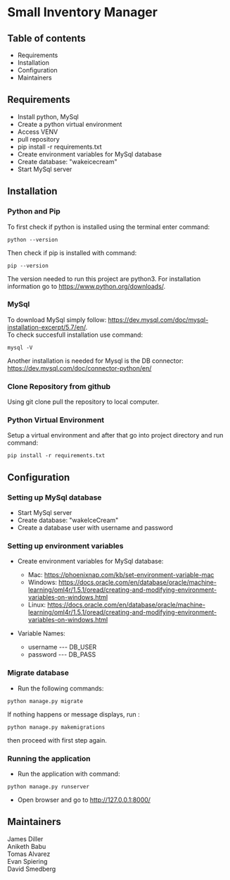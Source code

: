 # Small Inventory Manager

## Table of contents
- Requirements
- Installation
- Configuration
- Maintainers

## Requirements
- Install python, MySql
- Create a python virtual environment
- Access VENV
- pull repository
- pip install -r requirements.txt
- Create environment variables for MySql database
- Create database: "wakeicecream"
- Start MySql server

## Installation
### Python and Pip 
To first check if python is installed using the terminal enter command:
```
python --version
```
Then check if pip is installed with command:
```
pip --version
```
The version needed to run this project are python3. For installation information go to https://www.python.org/downloads/.

### MySql 
To download MySql simply follow: https://dev.mysql.com/doc/mysql-installation-excerpt/5.7/en/. <br>
To check succesfull installation use command:
```
mysql -V
```
Another installation is needed for Mysql is the DB connector: https://dev.mysql.com/doc/connector-python/en/

### Clone Repository from github
Using git clone pull the repository to local computer.
### Python Virtual Environment
Setup a virtual environment and after that go into project directory and run command:
```
pip install -r requirements.txt
```
## Configuration
### Setting up MySql database
-   Start MySql server
-   Create database: "wakeIceCream"
-   Create a database user with username and password
### Setting up environment variables
-   Create environment variables for MySql database:
	-   Mac: https://phoenixnap.com/kb/set-environment-variable-mac
	-   Windows: https://docs.oracle.com/en/database/oracle/machine-learning/oml4r/1.5.1/oread/creating-and-modifying-environment-variables-on-windows.html
	-   Linux: https://docs.oracle.com/en/database/oracle/machine-learning/oml4r/1.5.1/oread/creating-and-modifying-environment-variables-on-windows.html
	
- Variable Names:
	-   username --- DB_USER
	-   password --- DB_PASS
### Migrate database
-   Run the following commands:
``` 
python manage.py migrate
```
If nothing happens or message displays, run :
```
python manage.py makemigrations
``` 
then proceed with first step again.
### Running the application
-   Run the application with command:
```
python manage.py runserver
```
-   Open browser and go to http://127.0.0.1:8000/

## Maintainers
James Diller <br>
Aniketh Babu <br>
Tomas Alvarez <br>
Evan Spiering <br>
David Smedberg <br>
